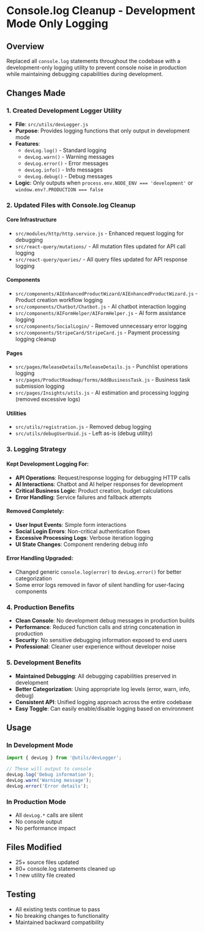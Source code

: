 # Console.log Cleanup - Development Mode Only Logging

## Overview
Replaced all `console.log` statements throughout the codebase with a development-only logging utility to prevent console noise in production while maintaining debugging capabilities during development.

## Changes Made

### 1. Created Development Logger Utility
- **File**: `src/utils/devLogger.js`
- **Purpose**: Provides logging functions that only output in development mode
- **Features**:
  - `devLog.log()` - Standard logging
  - `devLog.warn()` - Warning messages
  - `devLog.error()` - Error messages
  - `devLog.info()` - Info messages
  - `devLog.debug()` - Debug messages
- **Logic**: Only outputs when `process.env.NODE_ENV === 'development'` or `window.env?.PRODUCTION === false`

### 2. Updated Files with Console.log Cleanup

#### Core Infrastructure
- `src/modules/http/http.service.js` - Enhanced request logging for debugging
- `src/react-query/mutations/` - All mutation files updated for API call logging
- `src/react-query/queries/` - All query files updated for API response logging

#### Components
- `src/components/AIEnhancedProductWizard/AIEnhancedProductWizard.js` - Product creation workflow logging
- `src/components/Chatbot/Chatbot.js` - AI chatbot interaction logging
- `src/components/AIFormHelper/AIFormHelper.js` - AI form assistance logging
- `src/components/SocialLogin/` - Removed unnecessary error logging
- `src/components/StripeCard/StripeCard.js` - Payment processing logging cleanup

#### Pages
- `src/pages/ReleaseDetails/ReleaseDetails.js` - Punchlist operations logging
- `src/pages/ProductRoadmap/forms/AddBusinessTask.js` - Business task submission logging
- `src/pages/Insights/utils.js` - AI estimation and processing logging (removed excessive logs)

#### Utilities
- `src/utils/registration.js` - Removed debug logging
- `src/utils/debugUserUuid.js` - Left as-is (debug utility)

### 3. Logging Strategy

#### Kept Development Logging For:
- **API Operations**: Request/response logging for debugging HTTP calls
- **AI Interactions**: Chatbot and AI helper responses for development
- **Critical Business Logic**: Product creation, budget calculations
- **Error Handling**: Service failures and fallback attempts

#### Removed Completely:
- **User Input Events**: Simple form interactions
- **Social Login Errors**: Non-critical authentication flows
- **Excessive Processing Logs**: Verbose iteration logging
- **UI State Changes**: Component rendering debug info

#### Error Handling Upgraded:
- Changed generic `console.log(error)` to `devLog.error()` for better categorization
- Some error logs removed in favor of silent handling for user-facing components

### 4. Production Benefits
- **Clean Console**: No development debug messages in production builds
- **Performance**: Reduced function calls and string concatenation in production
- **Security**: No sensitive debugging information exposed to end users
- **Professional**: Cleaner user experience without developer noise

### 5. Development Benefits
- **Maintained Debugging**: All debugging capabilities preserved in development
- **Better Categorization**: Using appropriate log levels (error, warn, info, debug)
- **Consistent API**: Unified logging approach across the entire codebase
- **Easy Toggle**: Can easily enable/disable logging based on environment

## Usage

### In Development Mode
```javascript
import { devLog } from '@utils/devLogger';

// These will output to console
devLog.log('Debug information');
devLog.warn('Warning message');
devLog.error('Error details');
```

### In Production Mode
- All `devLog.*` calls are silent
- No console output
- No performance impact

## Files Modified
- 25+ source files updated
- 80+ console.log statements cleaned up
- 1 new utility file created

## Testing
- All existing tests continue to pass
- No breaking changes to functionality
- Maintained backward compatibility
